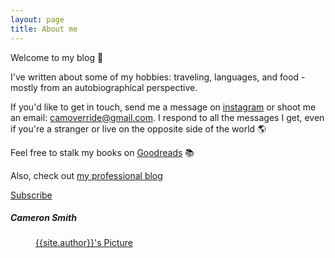 ```yaml
---
layout: page
title: About me 
---
```


Welcome to my blog 💖

I've written about some of my hobbies: traveling, languages, and food - mostly from an autobiographical perspective.

If you'd like to get in touch, send me a message on [instagram](https://www.instagram.com/camoverride/) or shoot me an email: <a href="camoverride@gmail.com">camoverride@gmail.com</a>. I respond to all the messages I get, even if you're a stranger or live on the opposite side of the world 🌎

Feel free to stalk my books on [Goodreads](https://www.goodreads.com/user/show/59411167-cameron-smith) 📚

Also, check out [my professional blog](https://camtsmith.com/)

<a class="subscribe-button icon-feed" href="{{'feed.xml' | relative_url }} ">Subscribe</a>

##### Cameron Smith

<footer class="post-footer">
    <!-- Display my picture -->
        <figure class="author-image">
            <a class="img" href="{{'/' | relative_url }}" style="background-image: url({{'/assets/images/profile_pic_small.png' | relative_url}})">
            <span class="hidden">{{site.author}}'s Picture</span></a>
        </figure>
</footer>
